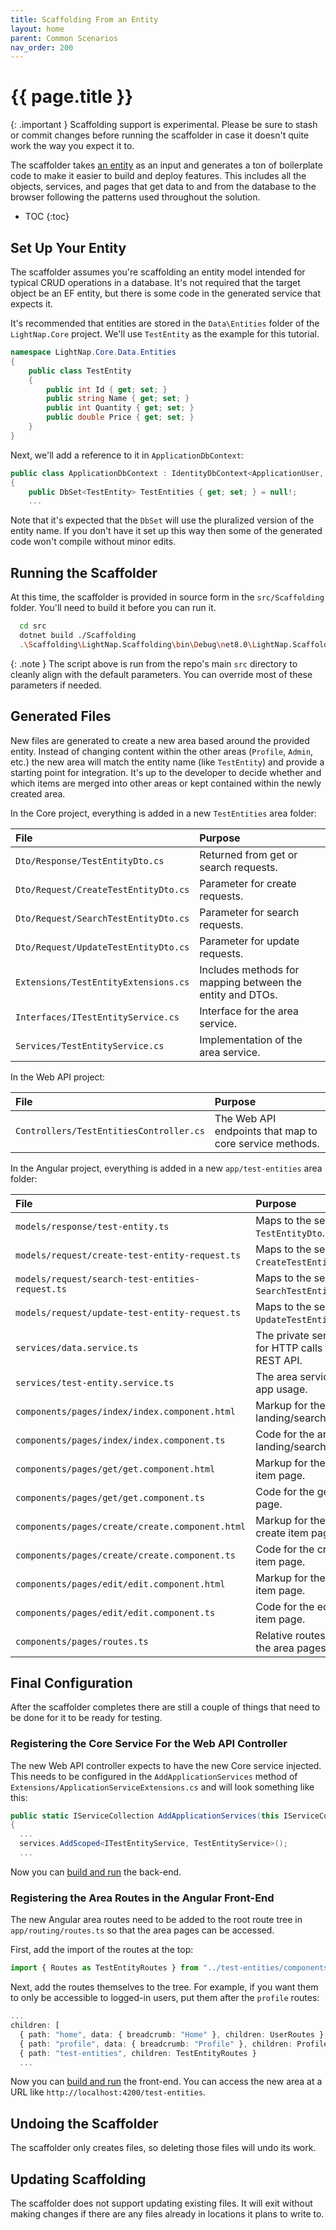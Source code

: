 ```yaml
---
title: Scaffolding From an Entity
layout: home
parent: Common Scenarios
nav_order: 200
---
```


# {{ page.title }}

{: .important }
Scaffolding support is experimental. Please be sure to stash or commit changes before running the scaffolder in case it doesn't quite work the way you expect it to.

The scaffolder takes [an entity](./adding-entities) as an input and generates a ton of boilerplate code to make it easier to build and deploy features. This includes all the objects, services, and pages that get data to and from the database to the browser following the patterns used throughout the solution.

- TOC
{:toc}

## Set Up Your Entity

The scaffolder assumes you're scaffolding an entity model intended for typical CRUD operations in a database. It's not required that the target object be an EF entity, but there is some code in the generated service that expects it.

It's recommended that entities are stored in the `Data\Entities` folder of the `LightNap.Core` project. We'll use `TestEntity` as the example for this tutorial.

```csharp
namespace LightNap.Core.Data.Entities
{
    public class TestEntity
    {
        public int Id { get; set; }
        public string Name { get; set; }
        public int Quantity { get; set; }
        public double Price { get; set; }
    }
}
```

Next, we'll add a reference to it in `ApplicationDbContext`:

```csharp
public class ApplicationDbContext : IdentityDbContext<ApplicationUser, ApplicationRole, string>
{
    public DbSet<TestEntity> TestEntities { get; set; } = null!;
    ...
```

Note that it's expected that the `DbSet` will use the pluralized version of the entity name. If you don't have it set up this way then some of the generated code won't compile without minor edits.

## Running the Scaffolder

At this time, the scaffolder is provided in source form in the `src/Scaffolding` folder. You'll need to build it before you can run it.

```bash
  cd src
  dotnet build ./Scaffolding
  .\Scaffolding\LightNap.Scaffolding\bin\Debug\net8.0\LightNap.Scaffolding.exe TestEntity
```

{: .note }
The script above is run from the repo's main `src` directory to cleanly align with the default parameters. You can override most of these parameters if needed.

## Generated Files

New files are generated to create a new area based around the provided entity. Instead of changing content within the other areas (`Profile`, `Admin`, etc.) the new area will match the entity name (like `TestEntity`) and provide a starting point for integration. It's up to the developer to decide whether and which items are merged into other areas or kept contained within the newly created area.

In the Core project, everything is added in a new `TestEntities` area folder:

| File                                 | Purpose                                                   |
| :----------------------------------- | :-------------------------------------------------------- |
| `Dto/Response/TestEntityDto.cs`      | Returned from get or search requests.                     |
| `Dto/Request/CreateTestEntityDto.cs` | Parameter for create requests.                            |
| `Dto/Request/SearchTestEntityDto.cs` | Parameter for search requests.                            |
| `Dto/Request/UpdateTestEntityDto.cs` | Parameter for update requests.                            |
| `Extensions/TestEntityExtensions.cs` | Includes methods for mapping between the entity and DTOs. |
| `Interfaces/ITestEntityService.cs`   | Interface for the area service.                           |
| `Services/TestEntityService.cs`      | Implementation of the area service.                       |

In the Web API project:

| File                                    | Purpose                                                 |
| :-------------------------------------- | :------------------------------------------------------ |
| `Controllers/TestEntitiesController.cs` | The Web API endpoints that map to core service methods. |

In the Angular project, everything is added in a new `app/test-entities` area folder:

| File                                             | Purpose                                             |
| :----------------------------------------------- | :-------------------------------------------------- |
| `models/response/test-entity.ts`                 | Maps to the server's `TestEntityDto`.               |
| `models/request/create-test-entity-request.ts`   | Maps to the server's `CreateTestEntityDto`.         |
| `models/request/search-test-entities-request.ts` | Maps to the server's `SearchTestEntityDto`.         |
| `models/request/update-test-entity-request.ts`   | Maps to the server's `UpdateTestEntityDto`.         |
| `services/data.service.ts`                       | The private service for HTTP calls to the REST API. |
| `services/test-entity.service.ts`                | The area service for app usage.                     |
| `components/pages/index/index.component.html`    | Markup for the area landing/search page.            |
| `components/pages/index/index.component.ts`      | Code for the area landing/search page.              |
| `components/pages/get/get.component.html`        | Markup for the get item page.                       |
| `components/pages/get/get.component.ts`          | Code for the get item page.                         |
| `components/pages/create/create.component.html`  | Markup for the create item page.                    |
| `components/pages/create/create.component.ts`    | Code for the create item page.                      |
| `components/pages/edit/edit.component.html`      | Markup for the edit item page.                      |
| `components/pages/edit/edit.component.ts`        | Code for the edit item page.                        |
| `components/pages/routes.ts`                     | Relative routes for the area pages.                 |

## Final Configuration

After the scaffolder completes there are still a couple of things that need to be done for it to be ready for testing.

### Registering the Core Service For the Web API Controller

The new Web API controller expects to have the new Core service injected. This needs to be configured in the `AddApplicationServices` method of `Extensions/ApplicationServiceExtensions.cs` and will look something like this:

```csharp
public static IServiceCollection AddApplicationServices(this IServiceCollection services)
{
  ...
  services.AddScoped<ITestEntityService, TestEntityService>();
  ...
```

Now you can [build and run](../getting-started/building-and-running) the back-end.

### Registering the Area Routes in the Angular Front-End

The new Angular area routes need to be added to the root route tree in `app/routing/routes.ts` so that the area pages can be accessed.

First, add the import of the routes at the top:

```typescript
import { Routes as TestEntityRoutes } from "../test-entities/components/pages/routes";
```

Next, add the routes themselves to the tree. For example, if you want them to only be accessible to logged-in users, put them after the `profile` routes:

```typescript
...
children: [
  { path: "home", data: { breadcrumb: "Home" }, children: UserRoutes },
  { path: "profile", data: { breadcrumb: "Profile" }, children: ProfileRoutes },
  { path: "test-entities", children: TestEntityRoutes }
  ...
```

Now you can [build and run](../getting-started/building-and-running) the front-end. You can access the new area at a URL like `http://localhost:4200/test-entities`.

## Undoing the Scaffolder

The scaffolder only creates files, so deleting those files will undo its work.

## Updating Scaffolding

The scaffolder does not support updating existing files. It will exit without making changes if there are any files already in locations it plans to write to.
